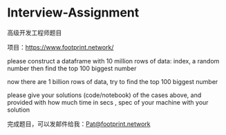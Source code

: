 # Interview-Assignment
高级开发工程师题目

项目：https://www.footprint.network/

please construct a dataframe with 10 million rows of data: index, a random number then find the top 100 biggest number

now there are 1 billion rows of data, try to find the top 100 biggest number

please give your solutions (code/notebook) of the cases above, and provided with how much time in secs , spec of your machine with your solution

完成题目，可以发邮件给我：Pat@footprint.network
